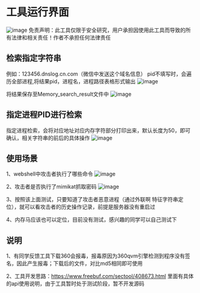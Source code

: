# 工具运行界面
![image](https://github.com/user-attachments/assets/c7be3697-ec75-4b95-a310-f4be2fed960a)
免责声明：此工具仅限于安全研究，用户承担因使用此工具而导致的所有法律和相关责任！作者不承担任何法律责任

## 检索指定字符串
例如：123456.dnslog.cn.com（微信中发送这个域名信息）
pid不填写时，会遍历全部进程,将结果pid，进程名，进程路径表格形式输出
![image](https://github.com/user-attachments/assets/3fcbb4e5-5531-495b-b608-cbf27af832ba)

将结果保存至Memory_search_result文件中
![image](https://github.com/user-attachments/assets/83e387b1-3674-4648-899c-21df0d7ab624)

## 指定进程PID进行检索
指定进程检索，会将对应地址对应内存字符部分打印出来，默认长度为50，即可确认，相关字符串的前后的具体操作
![image](https://github.com/user-attachments/assets/0f043fe3-0f47-42db-91e9-302e3efe6384)

## 使用场景  

1、webshell中攻击者执行了哪些命令
![image](https://github.com/user-attachments/assets/b533022f-c67d-41df-b018-057f29cf1f79)

2、攻击者是否执行了mimikat抓取密码
![image](https://github.com/user-attachments/assets/6854d940-a05b-46ca-b660-ec944ed7d7f5)

3、按照该上面测试，只要知道了攻击者恶意进程（通过外联啊 特征字符串定位），就可以看攻击者的历史操作记录，前提是服务器没有重启过  

4、内存马应该也可以定位，目前没有测试，感兴趣的同学可以自己测试下

## 说明
1、有同学反馈工具下载360会报毒，报毒原因为360qvm引擎检测到程序没有签名，因此产生报毒；下载后的文件，对比md5相同即可使用

2、工具开发思路：https://www.freebuf.com/sectool/408673.html 里面有具体的api使用说明，由于工具暂时处于测试阶段，暂不开发源码
